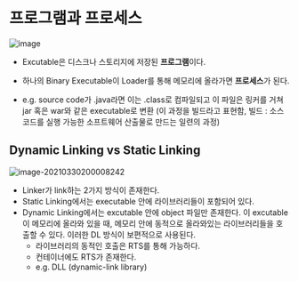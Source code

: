 # 프로그램과 프로세스

![image](https://user-images.githubusercontent.com/37072010/112977351-ea784200-9190-11eb-8c1b-6b8b5eca8c18.png)

- Excutable은 디스크나 스토리지에 저장된 **프로그램**이다. 

- 하나의 Binary Executable이 Loader를 통해 메모리에 올라가면 **프로세스**가 된다.

- e.g. source code가 .java라면 이는 .class로 컴파일되고 이 파일은 링커를 거쳐 jar 혹은 war와 같은 executable로 변환 (이 과정을 빌드라고 표현함, 빌드 : 소스 코드를 실행 가능한 소프트웨어 산출물로 만드는 일련의 과정)

## Dynamic Linking vs Static Linking

![image-20210330200008242](C:\Users\taesikyoo\AppData\Roaming\Typora\typora-user-images\image-20210330200008242.png)

- Linker가 link하는 2가지 방식이 존재한다.
- Static Linking에서는 executable 안에 라이브러리들이 포함되어 있다.
- Dynamic Linking에서는 excutable 안에 object 파일만 존재한다. 이 excutable이 메모리에 올라와 있을 때, 메모리 안에 동적으로 올라와있는 라이브러리들을 호출할 수 있다. 이러한 DL 방식이 보편적으로 사용된다.
  - 라이브러리의 동적인 호출은 RTS를 통해 가능하다.
  - 컨테이너에도 RTS가 존재한다.
  - e.g. DLL (dynamic-link library)